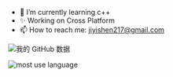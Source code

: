 <!--
**cocochick/cocochick** is a ✨ _special_ ✨ repository because its `README.md` (this file) appears on your GitHub profile.
-->

- 🌱 I’m currently learning c++
- ✨ Working on Cross Platform
- 📫 How to reach me: jiyishen217@gmail.com

![我的 GitHub 数据](https://github-readme-stats.vercel.app/api?username=cocochick&show_icons=true&theme=radical)

![most use language](https://github-readme-stats.vercel.app/api/top-langs/?username=cocochick&theme=radical&show_icons=true&layout=compact&langs_count=8)

